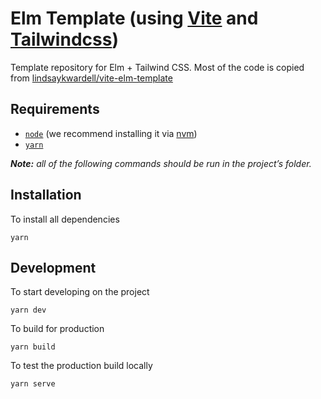 # Elm Template (using [Vite](https://vitejs.dev/) and [Tailwindcss](https://tailwindcss.com/))

Template repository for Elm + Tailwind CSS.
Most of the code is copied from [lindsaykwardell/vite-elm-template](https://github.com/lindsaykwardell/vite-elm-template)

## Requirements

- [`node`](https://nodejs.org/en/) (we recommend installing it via [nvm](https://github.com/creationix/nvm))
- [`yarn`](https://yarnpkg.com)

**_Note:_** _all of the following commands should be run in the project’s folder._

## Installation

To install all dependencies

```
yarn
```

## Development

To start developing on the project

```
yarn dev
```

To build for production

```
yarn build
```

To test the production build locally

```
yarn serve
```
